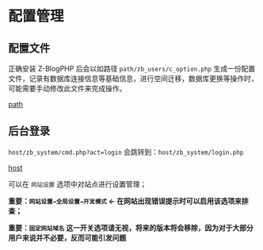 # 配置管理

## 配置文件

正确安装 Z-BlogPHP 后会以如路径 `path/zb_users/c_option.php` 生成一份配置文件，记录有数据库连接信息等基础信息，进行空间迁移，数据库更换等操作时，可能需要手动修改此文件来完成操作。

[path](terms/path.md ":include")

## 后台登录

`host/zb_system/cmd.php?act=login` 会跳转到：`host/zb_system/login.php`

[host](terms/host.md ":include")

可以在 `网站设置` 选项中对站点进行设置管理；

**重要：`网站设置→全局设置→开发模式` ← 在网站出现错误提示时可以启用该选项来排查；**

**重要：`固定网站域名` 这一开关选项请无视，将来的版本将会移除，因为对于大部分用户来说并不必要，反而可能引发问题**
